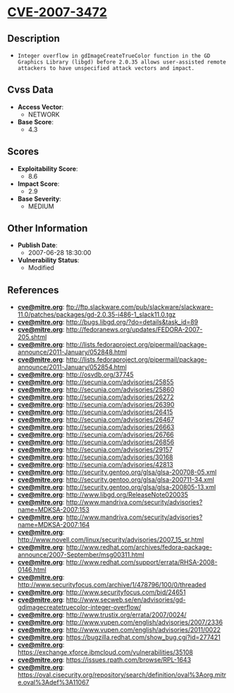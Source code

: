 
# [CVE-2007-3472](ftp://ftp.slackware.com/pub/slackware/slackware-11.0/patches/packages/gd-2.0.35-i486-1_slack11.0.tgz)

## Description

- `Integer overflow in gdImageCreateTrueColor function in the GD Graphics Library (libgd) before 2.0.35 allows user-assisted remote attackers to have unspecified attack vectors and impact.`

## Cvss Data

- **Access Vector**:
  - NETWORK
- **Base Score**:
  - 4.3

## Scores

- **Exploitability Score**:
  - 8.6
- **Impact Score**:
  - 2.9
- **Base Severity**:
  - MEDIUM

## Other Information

- **Publish Date**:
  - 2007-06-28 18:30:00
- **Vulnerability Status**:
  - Modified

## References

- **cve@mitre.org**: ftp://ftp.slackware.com/pub/slackware/slackware-11.0/patches/packages/gd-2.0.35-i486-1_slack11.0.tgz
- **cve@mitre.org**: http://bugs.libgd.org/?do=details&task_id=89
- **cve@mitre.org**: http://fedoranews.org/updates/FEDORA-2007-205.shtml
- **cve@mitre.org**: http://lists.fedoraproject.org/pipermail/package-announce/2011-January/052848.html
- **cve@mitre.org**: http://lists.fedoraproject.org/pipermail/package-announce/2011-January/052854.html
- **cve@mitre.org**: http://osvdb.org/37745
- **cve@mitre.org**: http://secunia.com/advisories/25855
- **cve@mitre.org**: http://secunia.com/advisories/25860
- **cve@mitre.org**: http://secunia.com/advisories/26272
- **cve@mitre.org**: http://secunia.com/advisories/26390
- **cve@mitre.org**: http://secunia.com/advisories/26415
- **cve@mitre.org**: http://secunia.com/advisories/26467
- **cve@mitre.org**: http://secunia.com/advisories/26663
- **cve@mitre.org**: http://secunia.com/advisories/26766
- **cve@mitre.org**: http://secunia.com/advisories/26856
- **cve@mitre.org**: http://secunia.com/advisories/29157
- **cve@mitre.org**: http://secunia.com/advisories/30168
- **cve@mitre.org**: http://secunia.com/advisories/42813
- **cve@mitre.org**: http://security.gentoo.org/glsa/glsa-200708-05.xml
- **cve@mitre.org**: http://security.gentoo.org/glsa/glsa-200711-34.xml
- **cve@mitre.org**: http://security.gentoo.org/glsa/glsa-200805-13.xml
- **cve@mitre.org**: http://www.libgd.org/ReleaseNote020035
- **cve@mitre.org**: http://www.mandriva.com/security/advisories?name=MDKSA-2007:153
- **cve@mitre.org**: http://www.mandriva.com/security/advisories?name=MDKSA-2007:164
- **cve@mitre.org**: http://www.novell.com/linux/security/advisories/2007_15_sr.html
- **cve@mitre.org**: http://www.redhat.com/archives/fedora-package-announce/2007-September/msg00311.html
- **cve@mitre.org**: http://www.redhat.com/support/errata/RHSA-2008-0146.html
- **cve@mitre.org**: http://www.securityfocus.com/archive/1/478796/100/0/threaded
- **cve@mitre.org**: http://www.securityfocus.com/bid/24651
- **cve@mitre.org**: http://www.secweb.se/en/advisories/gd-gdimagecreatetruecolor-integer-overflow/
- **cve@mitre.org**: http://www.trustix.org/errata/2007/0024/
- **cve@mitre.org**: http://www.vupen.com/english/advisories/2007/2336
- **cve@mitre.org**: http://www.vupen.com/english/advisories/2011/0022
- **cve@mitre.org**: https://bugzilla.redhat.com/show_bug.cgi?id=277421
- **cve@mitre.org**: https://exchange.xforce.ibmcloud.com/vulnerabilities/35108
- **cve@mitre.org**: https://issues.rpath.com/browse/RPL-1643
- **cve@mitre.org**: https://oval.cisecurity.org/repository/search/definition/oval%3Aorg.mitre.oval%3Adef%3A11067
